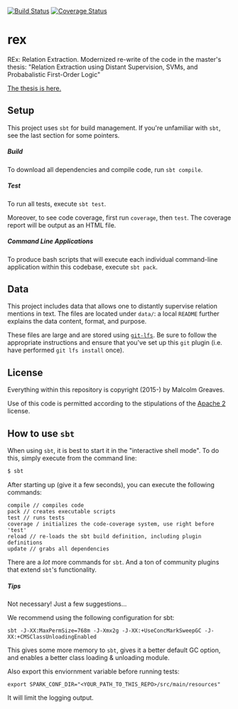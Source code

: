 [![Build Status](https://travis-ci.org/malcolmgreaves/rex.svg?branch=master)](https://travis-ci.org/malcolmgreaves/rex) [![Coverage Status](https://coveralls.io/repos/malcolmgreaves/rex/badge.svg)](https://coveralls.io/r/malcolmgreaves/rex)
# rex
REx: Relation Extraction. Modernized re-write of the code in the master's thesis: 
"Relation Extraction using Distant Supervision, SVMs, and Probabalistic First-Order Logic"

[The thesis is  here.](http://reports-archive.adm.cs.cmu.edu/anon/2014/CMU-CS-14-128.pdf)


## Setup

This project uses `sbt` for build management. If you're unfamiliar with `sbt`, see the last section for some pointers.

##### Build
To download all dependencies and compile code, run `sbt compile`.

##### Test
To run all tests, execute `sbt test`.

Moreover, to see code coverage, first run `coverage`, then `test`. The coverage report will be output as an HTML file.

##### Command Line Applications
To produce bash scripts that will execute each individual command-line application within this codebase, 
execute `sbt pack`.


## Data

This project includes data that allows one to distantly supervise relation mentions in text. The files are located under
`data/`: a local `README` further explains the data content, format, and purpose.  

These files are large and are stored using [`git-lfs`](https://git-lfs.github.com/). Be sure to follow the appropriate
instructions and ensure that you've set up this `git` plugin (i.e. have performed `git lfs install` once).


## License
Everything within this repository is copyright (2015-) by Malcolm Greaves.

Use of this code is permitted according to the stipulations of the 
[Apache 2](http://www.apache.org/licenses/LICENSE-2.0.txt) license.


## How to use `sbt`
When using `sbt`, it is best to start it in the "interactive shell mode". To do this, simply execute from the command 
line:
```bash
$ sbt
```

After starting up (give it a few seconds), you can execute the following commands:
```
compile // compiles code
pack // creates executable scripts
test // runs tests
coverage / initializes the code-coverage system, use right before 'test'
reload // re-loads the sbt build definition, including plugin definitions
update // grabs all dependencies
```

There are a _lot_ more commands for `sbt`. And a ton of community plugins that extend `sbt`'s functionality.

##### Tips

Not necessary! Just a few suggestions...

We recommend using the following configuration for sbt:

    sbt -J-XX:MaxPermSize=768m -J-Xmx2g -J-XX:+UseConcMarkSweepGC -J-XX:+CMSClassUnloadingEnabled

This gives some more memory to `sbt`, gives it a better default GC option, and enables a better class loading & 
unloading module.

Also export this enviornment variable before running tests:

    export SPARK_CONF_DIR="<YOUR_PATH_TO_THIS_REPO>/src/main/resources"

It will limit the logging output.
